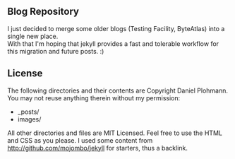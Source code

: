 ## Blog Repository

I just decided to merge some older blogs (Testing Facility, ByteAtlas) into a single new place.  
With that I'm hoping that jekyll provides a fast and tolerable workflow for this migration and future posts. :)

## License

The following directories and their contents are Copyright Daniel Plohmann.  
You may not reuse anything therein without my permission:

* _posts/
* images/

All other directories and files are MIT Licensed. Feel free to use the HTML and CSS as you please. 
I used some content from http://github.com/mojombo/jekyll for starters, thus a backlink.
